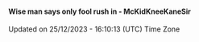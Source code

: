 #### Wise man says only fool rush in - McKidKneeKaneSir
Updated on 25/12/2023 - 16:10:13 (UTC) Time Zone
